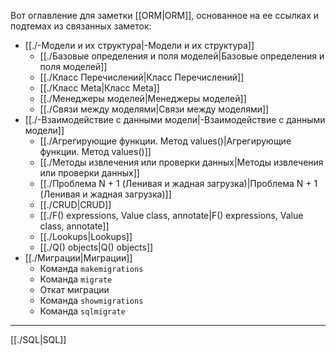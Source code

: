 Вот оглавление для заметки [[ORM|ORM]], основанное на ее ссылках и подтемах из связанных заметок:
- [[./-Модели и их структура|-Модели и их структура]]
	- [[./Базовые определения и поля моделей|Базовые определения и поля моделей]]
	- [[./Класс Перечислений|Класс Перечислений]]
	- [[./Класс Meta|Класс Meta]]
	- [[./Менеджеры моделей|Менеджеры моделей]]
	- [[./Связи между моделями|Связи между моделями]]
- [[./-Взаимодействие с данными модели|-Взаимодействие с данными модели]]
	- [[./Агрегирующие функции. Метод values()|Агрегирующие функции. Метод values()]]
	- [[./Методы извлечения или проверки данных|Методы извлечения или проверки данных]]
	- [[./Проблема N + 1 (Ленивая и жадная загрузка)|Проблема N + 1 (Ленивая и жадная загрузка)]]
	- [[./CRUD|CRUD]]
	- [[./F() expressions, Value class, annotate|F() expressions, Value class, annotate]]
	- [[./Lookups|Lookups]]
	- [[./Q() objects|Q() objects]]
- [[./Миграции|Миграции]]
	- Команда `makemigrations`
	- Команда `migrate`
	- Откат миграции
	- Команда `showmigrations`
	- Команда `sqlmigrate`

---
[[./SQL|SQL]]